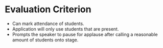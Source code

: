 # Evaluation Criterion

- Can mark attendance of students.
- Application will only use students that are present.
- Prompts the speaker to pause for applause after calling a reasonable amount of students onto stage. 
